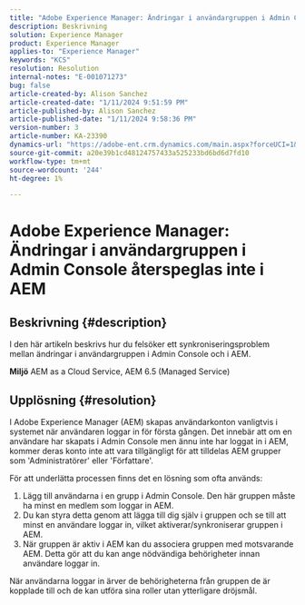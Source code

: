 ```yaml
---
title: "Adobe Experience Manager: Ändringar i användargruppen i Admin Console återspeglas inte i AEM"
description: Beskrivning
solution: Experience Manager
product: Experience Manager
applies-to: "Experience Manager"
keywords: "KCS"
resolution: Resolution
internal-notes: "E-001071273"
bug: false
article-created-by: Alison Sanchez
article-created-date: "1/11/2024 9:51:59 PM"
article-published-by: Alison Sanchez
article-published-date: "1/11/2024 9:58:36 PM"
version-number: 3
article-number: KA-23390
dynamics-url: "https://adobe-ent.crm.dynamics.com/main.aspx?forceUCI=1&pagetype=entityrecord&etn=knowledgearticle&id=9613969f-cbb0-ee11-a569-6045bd006c82"
source-git-commit: a20e39b1cd48124757433a525233bd6bd6d7fd10
workflow-type: tm+mt
source-wordcount: '244'
ht-degree: 1%

---
```


# Adobe Experience Manager: Ändringar i användargruppen i Admin Console återspeglas inte i AEM

## Beskrivning {#description}


I den här artikeln beskrivs hur du felsöker ett synkroniseringsproblem mellan ändringar i användargruppen i Admin Console och i AEM.

<b>Miljö</b>
AEM as a Cloud Service, AEM 6.5 (Managed Service)


## Upplösning {#resolution}


I Adobe Experience Manager (AEM) skapas användarkonton vanligtvis i systemet när användaren loggar in för första gången. Det innebär att om en användare har skapats i Admin Console men ännu inte har loggat in i AEM, kommer deras konto inte att vara tillgängligt för att tilldelas AEM grupper som &#39;Administratörer&#39; eller &#39;Författare&#39;.

För att underlätta processen finns det en lösning som ofta används:

1. Lägg till användarna i en grupp i Admin Console. Den här gruppen måste ha minst en medlem som loggar in AEM.
2. Du kan styra detta genom att lägga till dig själv i gruppen och se till att minst en användare loggar in, vilket aktiverar/synkroniserar gruppen i AEM.
3. När gruppen är aktiv i AEM kan du associera gruppen med motsvarande AEM. Detta gör att du kan ange nödvändiga behörigheter innan användare loggar in.


När användarna loggar in ärver de behörigheterna från gruppen de är kopplade till och de kan utföra sina roller utan ytterligare dröjsmål.


